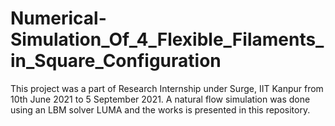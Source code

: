# Numerical-Simulation_Of_4_Flexible_Filaments_in_Square_Configuration
This project was a part of Research Internship under Surge, IIT Kanpur from 10th June 2021 to 5 September 2021. A natural flow simulation was done using an LBM solver LUMA and the works is presented in this repository.
